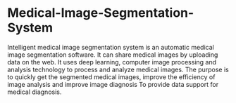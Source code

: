 # Medical-Image-Segmentation-System
Intelligent medical image segmentation system is an automatic medical image segmentation software. It can share medical images by uploading data on the web. It uses deep learning, computer image processing and analysis technology to process and analyze medical images. The purpose is to quickly get the segmented medical images, improve the efficiency of image analysis and improve image diagnosis To provide data support for medical diagnosis.
